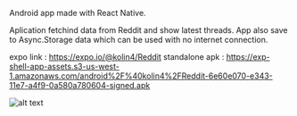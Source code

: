 Android app made with React Native.

Aplication fetchind data from Reddit and show latest threads. App also save to Async.Storage data which can be used with no internet connection.

expo link : https://expo.io/@kolin4/Reddit
standalone apk :  https://exp-shell-app-assets.s3-us-west-1.amazonaws.com/android%2F%40kolin4%2FReddit-6e60e070-e343-11e7-a4f9-0a580a780604-signed.apk

![alt text](http://i67.tinypic.com/5mgwso.png)
